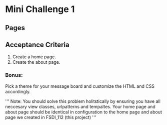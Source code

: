 # Mini Challenge 1

## Pages

## Acceptance Criteria
1. Create a home page.
2. Create the about page.

### Bonus:
Pick a theme for your message board and customize the HTML and CSS accordingly.

'''
Note: You should solve this problem holitstically by ensuring you have all neccesary view classes, urlpatterns and tempaltes. Your home page and about page should be identical in configuration to the home page and about page we created in FSDI_112 (this project)
'''